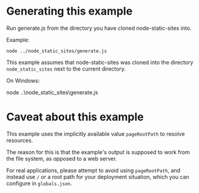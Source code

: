 # Generating this example

Run generate.js from the directory you have cloned node-static-sites into.

Example:

    node ../node_static_sites/generate.js

This example assumes that node-static-sites was cloned into the directory
`node_static_sites` next to the current directory.

On Windows:

node ..\node_static_sites\generate.js

# Caveat about this example

This example uses the implicitly available value `pageRootPath` to resolve resources.

The reason for this is that the example's output is supposed to work from the file system, as opposed to a web server.

For real applications, please attempt to avoid using `pageRootPath`, and instead use `/` or a root path for your deployment situation, which you can configure in `globals.json`.
